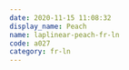 ```yaml
---
date: 2020-11-15 11:08:32
display_name: Peach
name: laplinear-peach-fr-ln
code: a027
category: fr-ln
---
```

